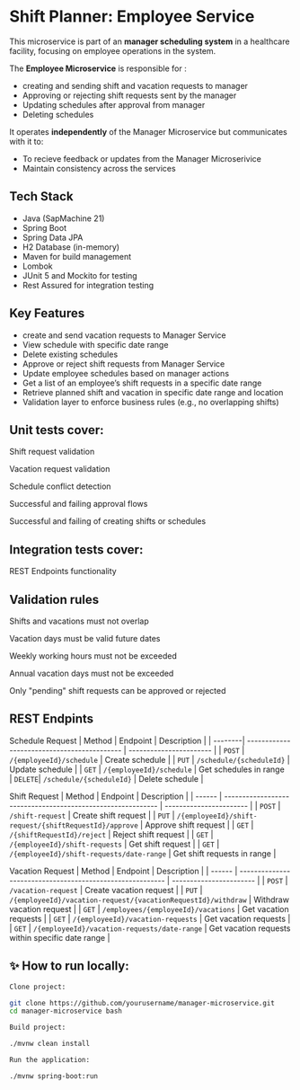 # Shift Planner: Employee Service

This microservice is part of an **manager scheduling system** in a healthcare facility, focusing on employee operations in the system.

The **Employee Microservice** is responsible for :

- creating and sending shift and vacation requests to manager 
- Approving or rejecting shift requests sent by the manager
- Updating schedules after approval from manager
- Deleting schedules

It operates **independently** of the Manager Microservice but communicates with it to:

- To recieve feedback or updates from the Manager Microserivice
- Maintain consistency across the services

## Tech Stack

- Java (SapMachine 21)  
- Spring Boot
- Spring Data JPA
- H2 Database (in-memory)  
- Maven for build management
- Lombok  
- JUnit 5 and Mockito for testing  
- Rest Assured for integration testing  

##  Key Features

- create and send vacation requests to Manager Service
- View schedule with specific date range  
- Delete existing schedules 
- Approve or reject shift requests from Manager Service
- Update employee schedules based on manager actions  
- Get a list of an employee’s shift requests in a specific date range  
- Retrieve planned shift and vacation in specific date range and location  
- Validation layer to enforce business rules (e.g., no overlapping shifts)  

##  Unit tests cover:

Shift request validation

Vacation request validation

Schedule conflict detection

Successful and failing approval flows

Successful and failing of creating shifts or schedules

##  Integration tests cover:

REST Endpoints functionality

##  Validation rules

Shifts and vacations must not overlap

Vacation days must be valid future dates

Weekly working hours must not be exceeded

Annual vacation days must not be exceeded

Only "pending" shift requests can be approved or rejected


##  REST Endpints

Schedule Request
| Method | Endpoint                                       | Description            |
| --------| -------------------------------------------   | ----------------------- |
| `POST`  | `/{employeeId}/schedule`                      | Create schedule         |
| `PUT`   | `/schedule/{scheduleId}`                      | Update schedule         |
| `GET`   | `/{employeeId}/schedule`                      | Get schedules in range  
| `DELETE`| `/schedule/{scheduleId}`                      | Delete schedule         |



Shift Request
| Method | Endpoint                                                    | Description             |
| ------ | ----------------------------------------------------------- | ----------------------- |
| `POST`  | `/shift-request`                                           | Create shift request    |
| `PUT`  | `/{employeeId}/shift-request/{shiftRequestId}/approve`      | Approve shift request   |
| `GET`  | `/{shiftRequestId}/reject`                                  | Reject shift request    |
| `GET`  | `/{employeeId}/shift-requests`                              | Get shift request  |
| `GET`  | `/{employeeId}/shift-requests/date-range`                   | Get shift requests in range  |


Vacation Request
| Method | Endpoint                                                      | Description              |
| ------ | ---------------------------------------------------------     | -----------------------  |
| `POST`  | `/vacation-request`                                          | Create vacation request  |
| `PUT`  | `/{employeeId}/vacation-request/{vacationRequestId}/withdraw` | Withdraw vacation request  |
| `GET`  | `/employees/{employeeId}/vacations`                           | Get vacation requests    |
| `GET`  | `/{employeeId}/vacation-requests`                             | Get vacation requests    |
| `GET`  | `/{employeeId}/vacation-requests/date-range`                  | Get vacation requests within specific date range  |

## ✨ How to run locally:
```bash
Clone project:

git clone https://github.com/yourusername/manager-microservice.git
cd manager-microservice bash

Build project:

./mvnw clean install 

Run the application:

./mvnw spring-boot:run

